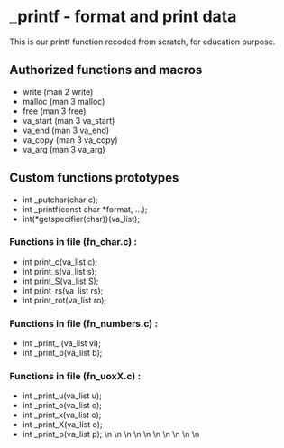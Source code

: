 # _printf - format and print data
This is our printf function recoded from scratch, for education purpose.
## Authorized functions and macros
* write (man 2 write)
* malloc (man 3 malloc)
* free (man 3 free)
* va_start (man 3 va_start)
* va_end (man 3 va_end)
* va_copy (man 3 va_copy)
* va_arg (man 3 va_arg)
## Custom functions prototypes
* int \_putchar(char c);
* int \_printf(const char \*format, ...);
* int(\*getspecifier(char))(va\_list);
### Functions in file (fn\_char.c) :
* int print_c(va\_list c);
* int print_s(va\_list s);
* int print_S(va\_list S);
* int print\_rs(va\_list rs);
* int print\_rot(va\_list ro);
### Functions in file (fn\_numbers.c) : 
* int _print_i(va_list vi);
* int _print_b(va_list b);
### Functions in file (fn_uoxX.c) :
* int _print_u(va_list u);
* int _print_o(va_list o);
* int _print_x(va_list o);
* int _print_X(va_list o);
* int _print_p(va_list p);
\n
\n
\n
\n
\n
\n
\n
\n
\n
\n
